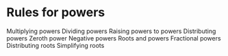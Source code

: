 # Rules for powers 

Multiplying powers 
Dividing powers 
Raising powers to powers 
Distributing powers 
Zeroth power 
Negative powers 
Roots and powers 
Fractional powers
Distributing roots 
Simplifying roots 
